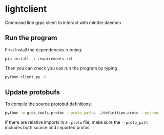 # lightclient
Command line grpc client to interact with mintter daemon

## Run the program
First Install the dependencies running:
```bash
pip install -r requirements.txt
```

Then you can check you can run the program by typing
```bash
python client.py -h
```

## Update protobufs
To compile the source protobuf definitions:
```bash
python -m grpc_tools.protoc --proto_path=. ./definition.proto --python_out=. --grpc_python_out=.
```

if there are relative imports in a `.proto` file, make sure the `--proto_path` includes both source and imported protos